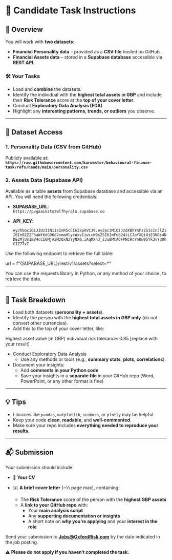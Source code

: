 # 📄 Candidate Task Instructions

## 🧾 **Overview**

You will work with **two datasets**:

- **Financial Personality data** – provided as a **CSV file** hosted on GitHub.
- **Financial Assets data** – stored in a **Supabase database** accessible via **REST API**.

### 🛠️ **Your Tasks**

- Load and **combine** the datasets.
- Identify the individual with the **highest total assets in GBP** and include their **Risk Tolerance** score at the **top of your cover letter**.
- Conduct **Exploratory Data Analysis (EDA)**.
- Highlight any **interesting patterns, trends, or outliers** you observe.

---

## 📂 **Dataset Access**

### 1. **Personality Data** (CSV from GitHub)

Publicly available at:  
**`https://raw.githubusercontent.com/karwester/behavioural-finance-task/refs/heads/main/personality.csv`**

### 2. **Assets Data** (Supabase API)

Available as a table **assets** from Supabase database and accessible via an API. You will need the following credentials:

- **SUPABASE_URL**:  
  `https://pvgaaikztozwlfhyrqlo.supabase.co`

- **API_KEY**:
  
  `eyJhbGciOiJIUzI1NiIsInR5cCI6IkpXVCJ9.eyJpc3MiOiJzdXBhYmFzZSIsInJlZiI6InB2Z2FhaWt6dG96d2xmaHlycWxvIiwicm9sZSI6ImFub24iLCJpYXQiOjE3NDc4NDE2MjUsImV4cCI6MjA2MzQxNzYyNX0.iAqMXnJ_sJuBMtA6FPNCRcYnKw95YkJvY3OhCIZ77vI`

Use the following endpoint to retrieve the full table: 

url = f"{SUPABASE_URL}/rest/v1/assets?select=*" 

You can use the requests library in Python, or any method of your choice, to retrieve the data. 

---

## 🧩 **Task Breakdown**

- Load both datasets (**personality + assets**).
- Identify the person with the **highest total assets in GBP only** (do not convert other currencies).
- Add this to the top of your cover letter, like:

Highest asset value (in GBP) individual risk tolerance: 0.85 [replace with your result]

- Conduct Exploratory Data Analysis
  - Use any methods or tools (e.g., **summary stats**, **plots**, **correlations**).
- Document your insights:
  - Add **comments in your Python code**
  - Save your insights in a **separate file** in your GitHub repo (Word, PowerPoint, or any other format is fine)

---

## 💡 **Tips**

- Libraries like `pandas`, `matplotlib`, `seaborn`, or `plotly` may be helpful.
- Keep your code **clean**, **readable**, and **well-commented**.
- Make sure your repo includes **everything needed to reproduce your results**.

---

## 📬 **Submission**

Your submission should include:

- 📄 **Your CV**

- ✉️ **A brief cover letter** (~½ page max), containing:
  - The **Risk Tolerance** score of the person with the **highest GBP assets**
  - A **link to your GitHub repo** with:
    - Your **main analysis script**
    - Any **supporting documentation or insights**
    - A short note on **why you’re applying** and your **interest in the role**

Send your submission to **Jobs@OxfordRisk.com** by the date indicated in the job posting.

⚠️ **Please do not apply if you haven’t completed the task.**


